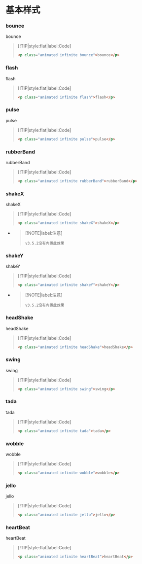 # 基本样式

<!-- toc -->

### bounce

<p class="animated infinite bounce">bounce</p>

> [!TIP|style:flat|label:Code]
>
> ```html
> <p class="animated infinite bounce">bounce</p>
> ```

### flash

<p class="animated infinite flash">flash</p>

> [!TIP|style:flat|label:Code]
>
> ```html
> <p class="animated infinite flash">flash</p>
> ```

### pulse

<p class="animated infinite pulse">pulse</p>

> [!TIP|style:flat|label:Code]
>
> ```html
> <p class="animated infinite pulse">pulse</p>
> ```

### rubberBand

<p class="animated infinite rubberBand">rubberBand</p>

> [!TIP|style:flat|label:Code]
>
> ```html
> <p class="animated infinite rubberBand">rubberBand</p>
> ```

### shakeX

<p class="animated infinite shakeX">shakeX</p>

> [!TIP|style:flat|label:Code]
>
> ```html
> <p class="animated infinite shakeX">shakeX</p>
> ```
>

* > [!NOTE|label:注意]
  >
  > `v3.5.2没有内置此效果`

### shakeY

<p class="animated infinite shakeY">shakeY</p>

> [!TIP|style:flat|label:Code]
>
> ```html
> <p class="animated infinite shakeY">shakeY</p>
> ```
>

* > [!NOTE|label:注意]
  >
  > `v3.5.2没有内置此效果`

### headShake

<p class="animated infinite headShake">headShake</p>

> [!TIP|style:flat|label:Code]
>
> ```html
> <p class="animated infinite headShake">headShake</p>
> ```

### swing

<p class="animated infinite swing">swing</p>

> [!TIP|style:flat|label:Code]
>
> ```html
> <p class="animated infinite swing">swing</p>
> ```

### tada

<p class="animated infinite tada">tada</p>

> [!TIP|style:flat|label:Code]
>
> ```html
> <p class="animated infinite tada">tada</p>
> ```

### wobble

<p class="animated infinite wobble">wobble</p>

> [!TIP|style:flat|label:Code]
>
> ```html
> <p class="animated infinite wobble">wobble</p>
> ```

### jello

<p class="animated infinite jello">jello</p>

> [!TIP|style:flat|label:Code]
>
> ```html
> <p class="animated infinite jello">jello</p>
> ```

### heartBeat

<p class="animated infinite heartBeat">heartBeat</p>

> [!TIP|style:flat|label:Code]
>
> ```html
> <p class="animated infinite heartBeat">heartBeat</p>
> ```

<!-- endtoc -->